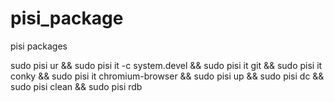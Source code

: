 pisi_package
============

pisi packages

 sudo pisi ur && sudo pisi it -c system.devel && sudo pisi it git && sudo pisi it conky && sudo pisi it chromium-browser &&
 sudo pisi up && sudo pisi dc && sudo pisi clean &&  sudo pisi rdb

